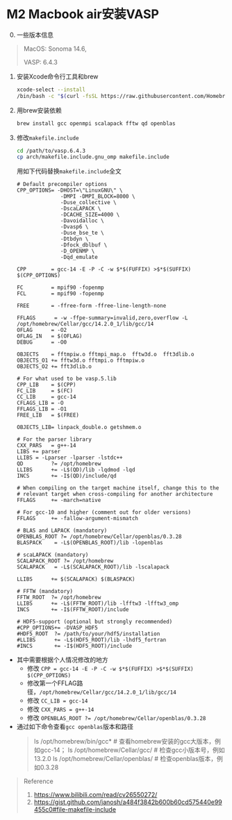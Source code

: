 # M2 Macbook air安装VASP

0. 一些版本信息
> MacOS: Sonoma 14.6,
> 
> VASP: 6.4.3


1. 安装Xcode命令行工具和brew

	```sh
	xcode-select --install
	/bin/bash -c "$(curl -fsSL https://raw.githubusercontent.com/Homebrew/install/HEAD/install.sh)"
	```
   
2. 用brew安装依赖

   ```sh
   brew install gcc openmpi scalapack fftw qd openblas
   ```

3. 修改`makefile.include`

	```sh
	cd /path/to/vasp.6.4.3
	cp arch/makefile.include.gnu_omp makefile.include
 	```
 
	用如下代码替换`makefile.include`全文
	```make
	# Default precompiler options
	CPP_OPTIONS= -DHOST=\"LinuxGNU\" \
	              -DMPI -DMPI_BLOCK=8000 \
	              -Duse_collective \
	              -DscaLAPACK \
	              -DCACHE_SIZE=4000 \
	              -Davoidalloc \
	              -Dvasp6 \
	              -Duse_bse_te \
	              -Dtbdyn \
	              -Dfock_dblbuf \
	              -D_OPENMP \
	              -Dqd_emulate
	
	CPP        = gcc-14 -E -P -C -w $*$(FUFFIX) >$*$(SUFFIX) $(CPP_OPTIONS)
	
	FC         = mpif90 -fopenmp
	FCL        = mpif90 -fopenmp
	
	FREE       = -ffree-form -ffree-line-length-none
	
	FFLAGS      = -w -ffpe-summary=invalid,zero,overflow -L /opt/homebrew/Cellar/gcc/14.2.0_1/lib/gcc/14
	OFLAG      = -O2
	OFLAG_IN   = $(OFLAG)
	DEBUG      = -O0
	
	OBJECTS    = fftmpiw.o fftmpi_map.o  fftw3d.o  fft3dlib.o
	OBJECTS_O1 += fftw3d.o fftmpi.o fftmpiw.o
	OBJECTS_O2 += fft3dlib.o
	
	# For what used to be vasp.5.lib
	CPP_LIB    = $(CPP)
	FC_LIB     = $(FC)
	CC_LIB     = gcc-14
	CFLAGS_LIB = -O
	FFLAGS_LIB = -O1
	FREE_LIB   = $(FREE)
	
	OBJECTS_LIB= linpack_double.o getshmem.o
	
	# For the parser library
	CXX_PARS   = g++-14
	LIBS += parser
	LLIBS = -Lparser -lparser -lstdc++
	QD         ?= /opt/homebrew
	LLIBS      += -L$(QD)/lib -lqdmod -lqd
	INCS       += -I$(QD)/include/qd
	
	# When compiling on the target machine itself, change this to the
	# relevant target when cross-compiling for another architecture
	FFLAGS     += -march=native
	
	# For gcc-10 and higher (comment out for older versions)
	FFLAGS     += -fallow-argument-mismatch
	
	# BLAS and LAPACK (mandatory)
	OPENBLAS_ROOT ?= /opt/homebrew/Cellar/openblas/0.3.28
	BLASPACK    = -L$(OPENBLAS_ROOT)/lib -lopenblas
	
	# scaLAPACK (mandatory)
	SCALAPACK_ROOT ?= /opt/homebrew
	SCALAPACK   = -L$(SCALAPACK_ROOT)/lib -lscalapack
	
	LLIBS      += $(SCALAPACK) $(BLASPACK)
	
	# FFTW (mandatory)
	FFTW_ROOT  ?= /opt/homebrew
	LLIBS      += -L$(FFTW_ROOT)/lib -lfftw3 -lfftw3_omp
	INCS       += -I$(FFTW_ROOT)/include
	
	# HDF5-support (optional but strongly recommended)
	#CPP_OPTIONS+= -DVASP_HDF5
	#HDF5_ROOT  ?= /path/to/your/hdf5/installation
	#LLIBS      += -L$(HDF5_ROOT)/lib -lhdf5_fortran
	#INCS       += -I$(HDF5_ROOT)/include
	```
 
- 其中需要根据个人情况修改的地方
	- 修改 `CPP = gcc-14 -E -P -C -w $*$(FUFFIX) >$*$(SUFFIX) $(CPP_OPTIONS)`
	- 修改第一个FFLAG路径，`/opt/homebrew/Cellar/gcc/14.2.0_1/lib/gcc/14`
	- 修改 `CC_LIB = gcc-14`
	- 修改 `CXX_PARS = g++-14`
	- 修改 `OPENBLAS_ROOT ?= /opt/homebrew/Cellar/openblas/0.3.28`
 - 通过如下命令查看`gcc openblas`版本和路径
	> ls /opt/homebrew/bin/gcc* # 查看homebrew安装的gcc大版本，例如gcc-14；
	> ls /opt/homebrew/Cellar/gcc/ # 检查gcc小版本号，例如13.2.0
	> ls /opt/homebrew/Cellar/openblas/ # 检查openblas版本，例如0.3.28

> Reference
>
> 1. https://www.bilibili.com/read/cv26550272/
> 2. https://gist.github.com/janosh/a484f3842b600b60cd575440e99455c0#file-makefile-include
